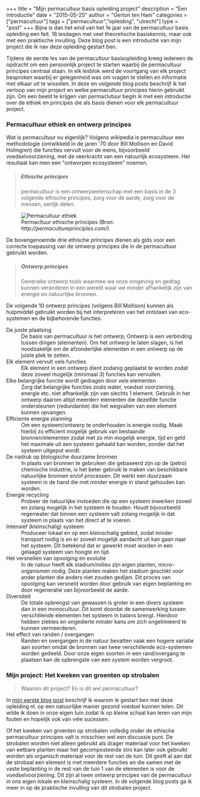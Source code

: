 +++
title = "Mijn permacultuur basis opleiding project"
description = "Een introductie"
date = "2015-05-25"
author = "Gerton ten Ham"
categories = ["permacultuur"]
tags = ["permacultuur","opleiding", "utrecht"]
type = "post"
+++
Bijna is dan het eind van het 1e jaar van de permacultuur basis opleiding een feit. 18 lesdagen met veel theoretische basiskennis, maar ook met een praktische invulling. Deze blog post is een introductie van mijn project die ik nav deze opleiding gestart ben.
<!--more-->

Tijdens de eerste les van de permacultuur basisopleiding kreeg iedereen de opdracht om een persoonlijk project te starten waarbij de permacultuur principes centraal staan.
In elk lesblok werd de voortgang van elk project besproken waarbij er gelegenheid was om vragen te stellen en informatie met elkaar uit te wisselen.
In deze en volgende blog posts beschrijf ik het verloop van mijn project en welke permacultuur principes hierin gebruikt zijn.
Om een beeld te krijgen van permaclutuur begin ik met een introductie over de ethiek en principes die als basis dienen voor elk permacultuur project.

### Permacultuur ethiek en ontwerp principes
Wat is permacultuur nu eigenlijk? Volgens wikipedia is permacultuur een methodologie (ontwikkeld in de jaren '70 door Bill Mollison en David Holmgren) die functies vervult voor de mens, bijvoorbeeld voedselvoorziening, met de veerkracht van een natuurlijk ecosysteem. Het resultaat kan men een "ontworpen ecosysteem" noemen.

> ##### Ethische principes
> permacultuur is een ontwerpwetenschap met een basis in de 3 volgende ethische principes, zorg voor de aarde, zorg voor de mensen, eerlijk delen.

<figure class="figure ">
    <img class="figure-img img-responsive img-rounded center-block" src="//permacultureprinciples.com/wp-content/uploads/2013/01/ethics.gif"  usemap="#Map" alt="Permacultuur ethiek" />
    <figcaption class="figure-caption text-center">Permacltuur ethische principes (Bron: <cite>http://permacultureprinciples.com/</cite>)</figcaption>
</figure>
<map name="Map">
    <area title="Zorg voor de aarde" alt="Zorg voor de aarde" coords="212,121,109" shape="circle" href="http://permacultureprinciples.com/ethics/earth-care/">
    <area title="Eerlijk delen" alt="Eerlijk delen" coords="128,267,112" shape="circle" href="http://permacultureprinciples.com/ethics/fair-share/">
    <area title="Zorg voor de mens" alt="Zorg voor de mens" coords="295,268,116" shape="circle" href="http://permacultureprinciples.com/ethics/people-care/"> 
</map>

De bovengenoemde drie ethische principes dienen als gids voor een correcte toepassing van de ontwerp principes die in de permacultuur gebruikt worden.

> ##### Ontwerp principes
> Generieke ontwerp tools waarmee we onze omgeving en gedrag kunnen veranderen in een wereld waar we minder afhankelijk zijn van energie en natuurlijke bronnen.

De volgende 10 ontwerp principes (volgens Bill Mollison) kunnen als hulpmiddel gebruikt worden bij het interpreteren van het ontstaan van eco-systemen en de bijbehorende functies.

<dl>
    <dt>De juiste plaatsing</dt>
    <dd>De basis van permacultuur is het ontwerp; Ontwerp is een verbinding tussen dingen (elementen). Om het ontwerp te laten slagen,
    is het noodzakelijk om de afzonderlijke elementen in een ontwerp op de juiste plek te zetten.</dd>
    <dt>Elk element vervult vele functies</dt>
    <dd>Elk element in een ontwerp dient zodanig geplaatst te worden zodat deze zoveel mogelijk (minimaal 3) functies kan vervullen.</dd>
    <dt>Elke belangrijke functie wordt gedragen door vele elementen</dt>
    <dd>Zorg dat belangrijke functies zoals water, voedsel voorziening, energie etc. niet afhankelijk zijn van slechts 1 element. Gebruik in het ontwerp daarom altijd meerderr elementen die dezelfde functie ondersteunen (redundantie) die het wegvallen van een element kunnen opvangen.</dd>
    <dt>Efficiente energie planning</dt>
    <dd>Om een systeem/ontwerp te onderhouden is energie nodig. Maak hierbij zo efficient mogelijk gebruik van bestaande bronnen/elementen zodat met zo min mogelijk energie, tijd en geld het maximale uit een systeem gehaald kan worden, zonder dat het systeem uitgeput wordt.</dd>
    <dt>De nadruk op biologische duurzame bronnen</dt>
    <dd>In plaats van bronnen te gebruiken die gebaseerd zijn op de (petro) chemische industrie, is het beter gebruik te maken van beschikbare natuurlijke bronnen en/of processen. Dit werkt een duurzaam systeem in de hand die met minder energie in stand gehouden kan worden.</dd>
    <dt>Energie recycling</dt>
    <dd>Probeer de natuurlijke invloeden die op een systeem inwerken zoveel en zolang mogelijk in het systeem te houden. Houdt bijvoorbeeld regenwater dat binnen een systeem valt zolang mogelijk in dat systeem in plaats van het direct af te voeren.</dd>
    <dt>Intensief (kleinschalig) systeem</dt>
    <dd>Produceer lokaal en op een kleinschalig gebied, zodat minder transport nodig is en er zoveel mogelijk aandacht uit kan gaan naar het systeem. Dit betekend dat er gewerkt moet worden in een gelaagd systeem van hoogte en tijd. </dd>
    <dt>Het versnellen van opvolging en evolutie</dt>
    <dd>In de natuur heeft elk stadium/milieu zijn eigen planten, micro-organismen nodig. Deze planten maken het stadium geschikt voor ander planten die anders niet zouden gedijen. Dit proces van opvolging kan versneld worden door gebruik van eigen beplanting en door regeneratie van bijvoorbeeld de aarde.</dd>
    <dt>Diversiteit</dt>
    <dd>De totale opbrengst van gewassen is groter in een divers systeem dan in een monocultuur. Dit komt doordat de samenwerking tussen verschillende elementen het systeem in balans brengt. Hierdoor hebben ziektes en ongedierte minder kans om zich ongelimieerd te kunnen vermeerderen.</dd>
    <dt>Het effect van randen / overgangen</dt>
    <dd>Randen en overgangen in de natuur bevatten vaak een hogere variatie aan soorten omdat de bronnen van twee verschillende eco-systemen worden gedeeld. Door onze eigen soorten in een rand/overgang te plaatsen kan de opbrengste van een system worden vergroot.</dd>
</dl>

### Mijn project: Het kweken van groenten op strobalen

> Waarom dit project? En is dit wel permacultuur?

In [mijn eerste blog post](/articles/permacultuur-opleiding-2014/) beschrijf ik waarom ik gestart ben met deze opleiding nl.
op een natuurlijke manier gezond voedsel kunnen telen. Dit wilde ik doen in onze eigen tuin zodat ik op kleine schaal kan leren van mijn fouten en hopelijk ook van vele sucessen.

Of het kweken van groenten op strobalen volledig onder de ethische permacultuur principes valt is misschien wel een discussie punt. De strobalen worden niet alleen gebruikt als drager materiaal voor het kweken van eetbare planten maar het gecomposteerde stro kan later ook gebruikt worden als organisch materiaal voor de rest van de tuin. Dit geeft al aan dat de strobaal een element is met meerdere functies en die samen met de vaste beplanting in de rest van de tuin 1 van de elementen is voor de voedselvoorziening. Dit zijn al twee ontwerp principes van de permacultuur in ons eigen lokale en kleinschalig systeem.
In de volgende blog posts ga ik meer in op de praktische invulling van dit strobalen project.